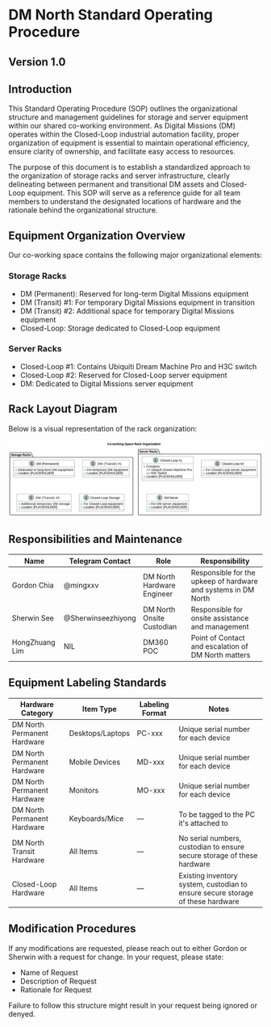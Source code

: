 # DM North Standard Operating Procedure
## Version 1.0

## Introduction

This Standard Operating Procedure (SOP) outlines the organizational structure and management guidelines for storage and server equipment within our shared co-working environment. As Digital Missions (DM) operates within the Closed-Loop industrial automation facility, proper organization of equipment is essential to maintain operational efficiency, ensure clarity of ownership, and facilitate easy access to resources.

The purpose of this document is to establish a standardized approach to the organization of storage racks and server infrastructure, clearly delineating between permanent and transitional DM assets and Closed-Loop equipment. This SOP will serve as a reference guide for all team members to understand the designated locations of hardware and the rationale behind the organizational structure.

## Equipment Organization Overview

Our co-working space contains the following major organizational elements:

### Storage Racks
- DM (Permanent): Reserved for long-term Digital Missions equipment
- DM (Transit) #1: For temporary Digital Missions equipment in transition
- DM (Transit) #2: Additional space for temporary Digital Missions equipment
- Closed-Loop: Storage dedicated to Closed-Loop equipment

### Server Racks
- Closed-Loop #1: Contains Ubiquiti Dream Machine Pro and H3C switch
- Closed-Loop #2: Reserved for Closed-Loop server equipment
- DM: Dedicated to Digital Missions server equipment

## Rack Layout Diagram

Below is a visual representation of the rack organization:

![Co-working Space Rack Organization](DMNorth_Layout.png)

## Responsibilities and Maintenance

| Name            | Telegram Contact     | Role                      | Responsibility                                               |
|-----------------|----------------------|---------------------------|-------------------------------------------------------------|
| Gordon Chia     | @mingxxv             | DM North Hardware Engineer | Responsible for the upkeep of hardware and systems in DM North |
| Sherwin See     | @Sherwinseezhiyong   | DM North Onsite Custodian | Responsible for onsite assistance and management            |
| HongZhuang Lim  | NIL                  | DM360 POC                 | Point of Contact and escalation of DM North matters         |

## Equipment Labeling Standards

| Hardware Category | Item Type | Labeling Format | Notes |
|-------------------|-----------|-----------------|-------|
| DM North Permanent Hardware | Desktops/Laptops | PC-xxx | Unique serial number for each device |
| DM North Permanent Hardware | Mobile Devices | MD-xxx | Unique serial number for each device |
| DM North Permanent Hardware | Monitors | MO-xxx | Unique serial number for each device |
| DM North Permanent Hardware | Keyboards/Mice | — | To be tagged to the PC it's attached to |
| DM North Transit Hardware | All Items | — | No serial numbers, custodian to ensure secure storage of these hardware |
| Closed-Loop Hardware | All Items | — | Existing inventory system, custodian to ensure secure storage of these hardware |

## Modification Procedures

If any modifications are requested, please reach out to either Gordon or Sherwin with a request for change. In your request, please state:

* Name of Request
* Description of Request
* Rationale for Request

Failure to follow this structure might result in your request being ignored or denyed.